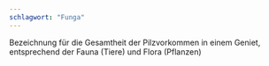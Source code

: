 ```yaml
---
schlagwort: "Funga"
---
```

Bezeichnung für die Gesamtheit der Pilzvorkommen in einem Geniet, entsprechend der Fauna (Tiere) und Flora (Pflanzen)

